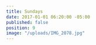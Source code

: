 ```yaml
---
title: Sundays
date: 2017-01-01 06:20:00 -05:00
published: false
position: 9
image: "/uploads/IMG_2078.jpg"
---
```


